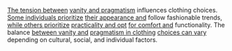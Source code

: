 

[The tension between](3/3/2/2/1/3/1/.Conflict) [vanity and pragmatism](2/1/1/1/3/_Vanity-Pragmatic) influences clothing choices. [Some individuals prioritize](3/3/1/3/2/2/2/.Self-Determination) [their appearance and](2/1/1/2/2/3/.Sexual%20Identity) follow fashionable trends, [while others prioritize](1/3/1/3/1/3/3/.Competition) [practicality and opt](1/1/3/2/3/3/1/3/3/2/2/.Effectiveness%20of%20Choices) [for comfort and](3/3/2/1/3/1/_Comfort-Efficiency) functionality. The balance [between vanity and](2/1/1/1/3/_Vanity-Pragmatic) [pragmatism in clothing](2/1/1/1/3/_Vanity-Pragmatic) [choices can vary](1/1/3/3/2/1/1/.Choice) depending on cultural, social, and individual factors.

